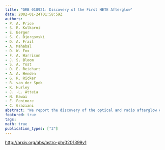 ```yaml
---
title: "GRB 010921: Discovery of the First HETE Afterglow"
date: 2002-01-24T01:58:59Z
authors:
- P. A. Price
- S. R. Kulkarni
- E. Berger
- S. G. Djorgovski
- D. A. Frail
- A. Mahabal
- D. W. Fox
- F. A. Harrison
- J. S. Bloom
- S. A. Yost
- D. E. Reichart
- A. A. Henden
- G. R. Ricker
- R. van der Spek
- K. Hurley
- J. -L. Atteia
- N. Kawai
- E. Fenimore
- C. Graziani
abstract: "We report the discovery of the optical and radio afterglow of GRB 010921, the first gamma-ray burst afterglow to be found from a localization by the High Energy Transient Explorer (HETE) satellite. We present optical spectroscopy of the host galaxy which we find to be a dusty and apparently normal star-forming galaxy at z = 0.451. The unusually steep optical spectral slope of the afterglow can be explained by heavy extinction, A_V > 0.5 mag, along the line of sight to the GRB. Dust with similar A_V for the the host galaxy as a whole appears to be required by the measurement of a Balmer decrement in the spectrum of the host galaxy. Thanks to the low redshift, continued observations of the afterglow will enable the strongest constraints, to date, on the existence of a possible underlying supernova."
featured: true
tags:
math: true
publication_types: ["2"]
---
```

http://arxiv.org/abs/astro-ph/0201399v1
